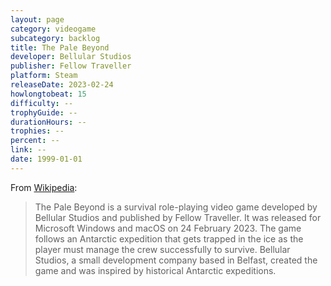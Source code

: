 ```yaml
---
layout: page
category: videogame
subcategory: backlog
title: The Pale Beyond
developer: Bellular Studios
publisher: Fellow Traveller
platform: Steam
releaseDate: 2023-02-24
howlongtobeat: 15
difficulty: --
trophyGuide: --
durationHours: --
trophies: --
percent: --
link: --
date: 1999-01-01
---
```


From [Wikipedia](https://en.wikipedia.org/wiki/The_Pale_Beyond):

> The Pale Beyond is a survival role-playing video game developed by Bellular Studios and published by Fellow Traveller. It was released for Microsoft Windows and macOS on 24 February 2023. The game follows an Antarctic expedition that gets trapped in the ice as the player must manage the crew successfully to survive. Bellular Studios, a small development company based in Belfast, created the game and was inspired by historical Antarctic expeditions.
